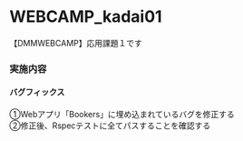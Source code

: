 # WEBCAMP_kadai01

【DMMWEBCAMP】応用課題１です<br>
### 実施内容
#### バグフィックス
①Webアプリ「Bookers」に埋め込まれているバグを修正する<br>
②修正後、Rspecテストに全てパスすることを確認する<br>
